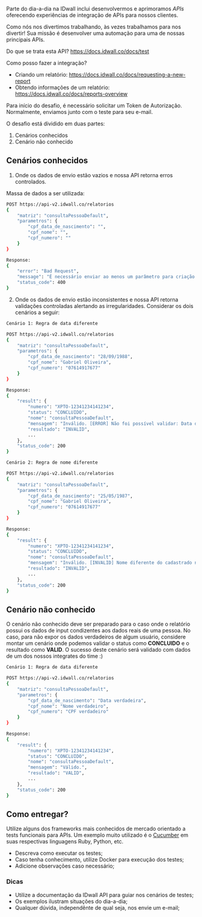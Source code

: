 Parte do dia-a-dia na IDwall inclui desenvolvermos e aprimoramos *APIs* oferecendo experiências de integração de APIs para nossos clientes.

Como nós nos divertimos trabalhando, às vezes trabalhamos para nos divertir! Sua missão é desenvolver uma automação para uma de nossas principais APIs. 

Do que se trata esta API? https://docs.idwall.co/docs/test

Como posso fazer a integração? 
- Criando um relatório: https://docs.idwall.co/docs/requesting-a-new-report
- Obtendo informações de um relatório: https://docs.idwall.co/docs/reports-overview

Para início do desafio, é necessário solicitar um Token de Autorização. Normalmente, enviamos junto com o teste para seu e-mail.

O desafio está dividido em duas partes:
1. Cenários conhecidos
2. Cenário não conhecido

## Cenários conhecidos
1. Onde os dados de envio estão vazios e nossa API retorna erros controlados.

Massa de dados a ser utilizada:
```bash
POST https://api-v2.idwall.co/relatorios
{
    "matriz": "consultaPessoaDefault",
    "parametros": {
        "cpf_data_de_nascimento": "",
        "cpf_nome": "",
        "cpf_numero": ""
    }
}

Response: 
{
    "error": "Bad Request",
    "message": "É necessário enviar ao menos um parâmetro para criação do relatório.",
    "status_code": 400
}
```

2. Onde os dados de envio estão inconsistentes e nossa API retorna validações controladas alertando as irregularidades. Considerar os dois cenários a seguir:

```bash
Cenário 1: Regra de data diferente

POST https://api-v2.idwall.co/relatorios
{
    "matriz": "consultaPessoaDefault",
    "parametros": {
        "cpf_data_de_nascimento": "28/09/1988",
        "cpf_nome": "Gabriel Oliveira",
        "cpf_numero": "07614917677"
    }
}

Response: 
{
    "result": {
        "numero": "XPTO-12341234141234",
        "status": "CONCLUIDO",
        "nome": "consultaPessoaDefault",
        "mensagem": "Inválido. [ERROR] Não foi possível validar: Data de nascimento informada está divergente da constante na base de dados da Secretaria da Receita Federal do Brasil.",
        "resultado": "INVALID",
        ...
    },
    "status_code": 200
}
```
```bash
Cenário 2: Regra de nome diferente

POST https://api-v2.idwall.co/relatorios
{
    "matriz": "consultaPessoaDefault",
    "parametros": {
        "cpf_data_de_nascimento": "25/05/1987",
        "cpf_nome": "Gabriel Oliveira",
        "cpf_numero": "07614917677"
    }
}

Response:
{
    "result": {
        "numero": "XPTO-12341234141234",
        "status": "CONCLUIDO",
        "nome": "consultaPessoaDefault",
        "mensagem": "Inválido. [INVALID] Nome diferente do cadastrado na Receita Federal.",
        "resultado": "INVALID",
        ...
    },
    "status_code": 200
}
```

## Cenário não conhecido
O cenário não conhecido deve ser preparado para o caso onde o relatório possui os dados de input condizentes aos dados reais de uma pessoa. No caso, para não expor os dados verdadeiros de algum usuário, considere montar um cenário onde podemos validar o status como **CONCLUIDO** e o resultado como **VALID**. O sucesso deste cenário será validado com dados de um dos nossos integrates do time :)

```bash
Cenário 1: Regra de data diferente

POST https://api-v2.idwall.co/relatorios
{
    "matriz": "consultaPessoaDefault",
    "parametros": {
        "cpf_data_de_nascimento": "Data verdadeira",
        "cpf_nome": "Nome verdadeiro",
        "cpf_numero": "CPF verdadeiro"
    }
}

Response: 
{
    "result": {
        "numero": "XPTO-12341234141234",
        "status": "CONCLUIDO",
        "nome": "consultaPessoaDefault",
        "mensagem": "Válido.",
        "resultado": "VALID",
        ...
    },
    "status_code": 200
}
```

## Como entregar?
Utilize alguns dos frameworks mais conhecidos de mercado orientado a tests funcionais para APIs. Um exemplo muito utilizado é o [Cucumber](https://cucumber.io) em suas respectivas linguagens Ruby, Python, etc.

- Descreva como executar os testes;
- Caso tenha conhecimento, utilize Docker para execução dos testes;
- Adicione observações caso necessário;

### Dicas
 - Utilize a documentação da IDwall API para guiar nos cenários de testes;
 - Os exemplos ilustram situações do dia-a-dia;
 - Qualquer dúvida, independênte de qual seja, nos envie um e-mail;
